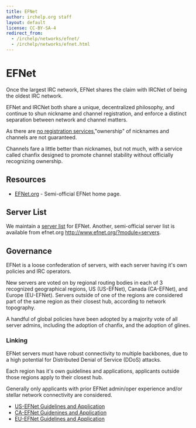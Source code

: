 ```yaml
---
title: EFNet
author: irchelp.org staff
layout: default
license: CC-BY-SA-4
redirect_from:
  - /irchelp/networks/efnet/
  - /irchelp/networks/efnet.html
---
```


# EFNet

Once the largest IRC network, EFNet shares the claim with IRCNet of being the oldest IRC network.

EFNet and IRCNet both share a unique, decentralized philosophy, and continue to shun nickname and channel registration, and enforce a distinct separation between network and channel matters.

As there are [no registration services](/irchelp/networks/noserv.html),"ownership" of nicknames and channels are not guaranteed.

Channels fare a little better than nicknames, but not much, with a service called chanfix designed to promote channel stability without officially recognizing ownership.

## Resources

- [EFNet.org](http://www.efnet.org) - Semi-official EFNet home page.

## Server List

We maintain a [server list](networks/efnet//servers.html) for EFNet. Another, semi-official server list is available from efnet.org <http://www.efnet.org/?module=servers>.

## Governance

EFNet is a loose confederation of servers, with each server having it's own policies and IRC operators.

New servers are voted on by regional routing bodies in each of 3 recognized geographical regions, US (US-EFNet), Canada (CA-EFNet), and Europe (EU-EFNet). Servers outside of one of the regions are considered part of the same region as their closest hub, according to network topography.

A handful of global policies have been adopted by a majority vote of all server admins, including the adoption of chanfix, and the adoption of glines.

### Linking

EFNet servers must have robust connectivity to multiple backbones, due to a high potential for Distributed Denial of Service (DDoS) attacks.

Each region has it's own guidelines and applications, applicants outside those regions apply to their closest hub.

Generally only applicants with prior EFNet admin/oper experience and/or stellar network connectivity are considered.

- [US-EFNet Guidelines and Application](http://www.efnet.org/?module=docs&doc=16)
- [CA-EFNet Guidenines and Application](http://www.efnet.org/?module=docs&doc=21)
- [EU-EFNet Guidelines and Application](http://www.efnet.org/?module=docs&doc=18)
